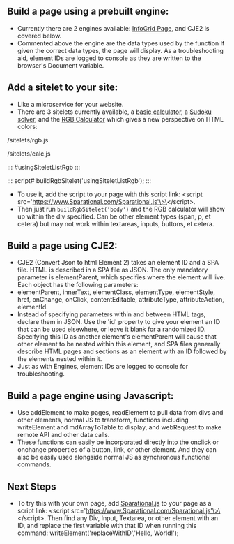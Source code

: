 ## Build a page using a prebuilt engine:

- Currently there are 2 engines available: [InfoGrid Page](https://www.Sparational.com/engines/infoGridPage.js), and CJE2 is covered below.
- Commented above the engine are the data types used by the function If given the correct data types, the page will display. As a troubleshooting aid, element IDs are logged to console as they are written to the browser's Document variable.

## Add a sitelet to your site:

- Like a microservice for your website.
- There are 3 sitelets currently available, a [basic calculator](https://www.Sparational.com/sitelets/calc.js), a [Sudoku solver](https://www.Sparational.com/sitelets/sudokuSolver.js), and the [RGB Calculator](https://www.Sparational.com/sitelets/rgb.js) which gives a new perspective on HTML colors:


/sitelets/rgb.js 

/sitelets/calc.js

::: #usingSiteletListRgb
:::

::: script#
buildRgbSitelet('usingSiteletListRgb');
:::


- To use it, add the script to your page with this script link:  \<script src='https://www.Sparational.com/Sparational.js'\>\</script\>.
- Then just run `buildRgbSitelet('body')` and the RGB calculator will show up within the div specified. Can be other element types (span, p, et cetera) but may not work within textareas, inputs, buttons, et cetera.

## Build a page using CJE2:

- CJE2 (Convert Json to html Element 2) takes an element ID and a SPA file. HTML is described in a SPA file as JSON. The only mandatory parameter is elementParent, which specifies where the element will live. Each object has the following parameters:
- elementParent, innerText, elementClass, elementType, elementStyle, href, onChange, onClick, contentEditable, attributeType, attributeAction, elementId.
- Instead of specifying parameters within and between HTML tags, declare them in JSON. Use the 'id' property to give your element an ID that can be used elsewhere, or leave it blank for a randomized ID. Specifying this ID as another element's elementParent will cause that other element to be nested within this element, and SPA files generally describe HTML pages and sections as an element with an ID followed by the elements nested within it.
- Just as with Engines, element IDs are logged to console for troubleshooting.


## Build a page engine using Javascript:

- Use addElement to make pages, readElement to pull data from divs and other elements, normal JS to transform,  functions including writeElement and mdArrayToTable to display, and webRequest to make remote API and other data calls.
- These functions can easily be incorporated directly into the onclick or onchange properties of a button, link, or other element. And they can also be easily used alongside normal JS as synchronous functional commands.

## Next Steps

- To try this with your own page, add [Sparational.js](https://www.Sparational.com/Sparational.js) to your page as a script link: \<script src='https://www.Sparational.com/Sparational.js'\>\</script\>. Then find any Div, Input, Textarea, or other element with an ID, and replace the first variable with that ID when running this command: writeElement('replaceWithID','Hello, World!');
